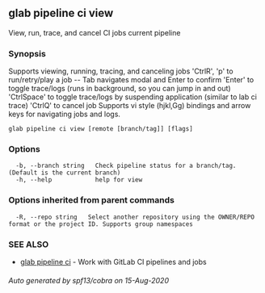 ## glab pipeline ci view

View, run, trace, and cancel CI jobs current pipeline

### Synopsis

Supports viewing, running, tracing, and canceling jobs
'CtrlR', 'p' to run/retry/play a job -- Tab navigates modal and Enter to confirm
'Enter' to toggle trace/logs (runs in background, so you can jump in and out)
'CtrlSpace' to toggle trace/logs by suspending application (similar to lab ci trace)
'CtrlQ' to cancel job
Supports vi style (hjkl,Gg) bindings and arrow keys for navigating jobs and logs.


```
glab pipeline ci view [remote [branch/tag]] [flags]
```

### Options

```
  -b, --branch string   Check pipeline status for a branch/tag. (Default is the current branch)
  -h, --help            help for view
```

### Options inherited from parent commands

```
  -R, --repo string   Select another repository using the OWNER/REPO format or the project ID. Supports group namespaces
```

### SEE ALSO

* [glab pipeline ci](glab_pipeline_ci.md)	 - Work with GitLab CI pipelines and jobs

###### Auto generated by spf13/cobra on 15-Aug-2020
